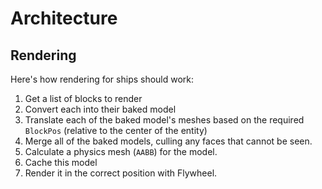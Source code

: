 # Architecture

## Rendering

Here's how rendering for ships should work:

1. Get a list of blocks to render
2. Convert each into their baked model
3. Translate each of the baked model's meshes based on the required `BlockPos` (relative to the center of the entity)
4. Merge all of the baked models, culling any faces that cannot be seen.
5. Calculate a physics mesh (`AABB`) for the model.
6. Cache this model
7. Render it in the correct position with Flywheel.
